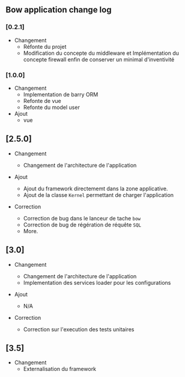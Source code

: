 ## Bow application change log

### [0.2.1]

- Changement
	- Réfonte du projet
	- Modification du concepte du middleware et Implémentation du concepte firewall
	enfin de conserver un minimal d'inventivité

### [1.0.0]
- Changement
    - Implementation de barry ORM
    - Refonte de vue
    - Refonte du model user
- Ajout
	- vue

## [2.5.0]
- Changement
	- Changement de l'architecture de l'application

- Ajout
	- Ajout du framework directememt dans la zone applicative.
	- Ajout de la classe `Kernel` permettant de charger l'application

- Correction
	- Correction de bug dans le lanceur de tache `bow`
	- Correction de bug de régération de réquête `SQL`
	- More.

## [3.0]
- Changement
	- Changement de l'architecture de l'application
	- Implementation des services loader pour les configurations

- Ajout
	- N/A

- Correction
	- Correction sur l'execution des tests unitaires

## [3.5]
- Changement
	- Externalisation du framework
